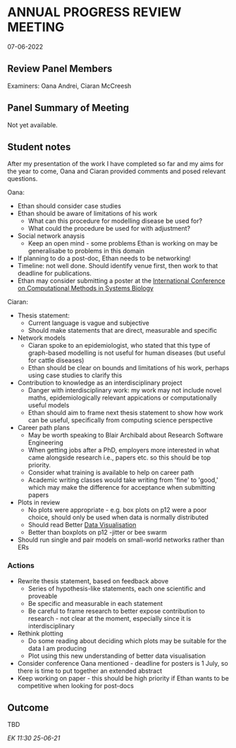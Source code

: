 # ANNUAL PROGRESS REVIEW MEETING
	
07-06-2022

## Review Panel Members

Examiners: Oana Andrei, Ciaran McCreesh


## Panel Summary of Meeting

Not yet available.


## Student notes

After my presentation of the work I have completed so far and my aims for the year to come, Oana and Ciaran provided comments and posed relevant questions.

Oana:
- Ethan should consider case studies
- Ethan should be aware of limitations of his work
	- What can this procedure for modelling disease be used for?
	- What could the procedure be used for with adjustment?
- Social network anaysis
	- Keep an open mind - some problems Ethan is working on may be generalisabe to problems in this domain
- If planning to do a post-doc, Ethan needs to be networking!
- Timeline: not well done. Should identify venue first, then work to that deadline for publications.
- Ethan may consider submitting a poster at the [International Conference on Computational Methods in Systems Biology](https://fmi.unibuc.ro/en/cmsb-2022/cmsb-2022-call/)

Ciaran:
- Thesis statement:
	- Current language is vague and subjective
	- Should make statements that are direct, measurable and specific
- Network models
	- Ciaran spoke to an epidemiologist, who stated that this type of graph-based modelling is not useful for human diseases (but useful for cattle diseases)
	- Ethan should be clear on bounds and limitations of his work, perhaps using case studies to clarify this
- Contribution to knowledge as an interdisciplinary project
	- Danger with interdisciplinary work: my work may not include novel maths, epidemiologically relevant appications or computationally useful models
	- Ethan should aim to frame next thesis statement to show how work can be useful, specifically from computing science perspective
- Career path plans
	- May be worth speaking to Blair Archibald about Research Software Engineering
	- When getting jobs after a PhD, employers more interested in what came alongside research i.e., papers etc. so this should be top priority.
	- Consider what training is available to help on career path
	- Academic writing classes would take writing from 'fine' to 'good,' which may make the difference for acceptance when submitting papers
- Plots in review
	- No plots were appropriate - e.g. box plots on p12 were a poor choice, should only be used when data is normally distributed
	- Should read Better [Data Visualisation](https://www.amazon.co.uk/Better-Data-Visualizations-Scholars-Researchers/dp/0231193114)
	- Better than boxplots on p12 -jitter or bee swarm
- Should run single and pair models on small-world networks rather than ERs

### Actions

- Rewrite thesis statement, based on feedback above
	- Series of hypothesis-like statements, each one scientific and proveable
	- Be specific and measurable in each statement
	- Be careful to frame research to better expose contribution to research - not clear at the moment, especially since it is interdisciplinary
- Rethink plotting
	- Do some reading about deciding which plots may be suitable for the data I am producing
	- Plot using this new understanding of better data visualisation
- Consider conference Oana mentioned - deadline for posters is 1 July, so there is time to put together an extended abstract
- Keep working on paper - this should be high priority if Ethan wants to be competitive when looking for post-docs


## Outcome

TBD




_EK 11:30 25-06-21_
